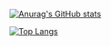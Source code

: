 [![Anurag's GitHub stats](https://github-readme-stats.vercel.app/api?username=soyeon-noh&)](https://github.com/anuraghazra/github-readme-stats)

[![Top Langs](https://github-readme-stats.vercel.app/api/top-langs/?username=soyeon-noh&theme=dark&layout=compact)](https://github.com/anuraghazra/github-readme-stats)
